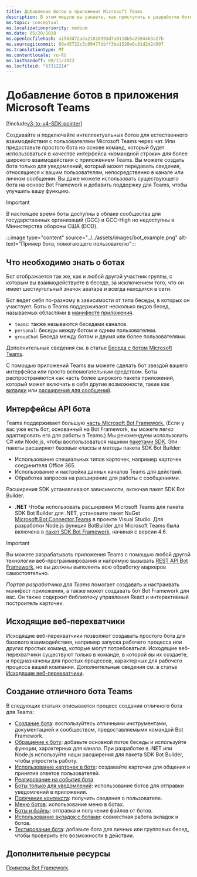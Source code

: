 ```yaml
---
title: Добавление ботов в приложения Microsoft Teams
description: В этом модуле вы узнаете, как приступить к разработке ботов в Microsoft Teams и каковы все требования для добавления бота в Teams
ms.topic: conceptual
ms.localizationpriority: medium
ms.date: 05/20/2018
ms.openlocfilehash: a1563d72ada21810393d7a0118b5a2b94463a27b
ms.sourcegitcommit: 69a45722c5c09477bbff3ba1520e6c81d2d2d997
ms.translationtype: MT
ms.contentlocale: ru-RU
ms.lasthandoff: 08/11/2022
ms.locfileid: "67312214"
---
```

# <a name="add-bots-to-microsoft-teams-apps"></a>Добавление ботов в приложения Microsoft Teams

[!include[v3-to-v4-SDK-pointer](~/includes/v3-to-v4-pointer-bots.md)]

Создавайте и подключайте интеллектуальных ботов для естественного взаимодействия с пользователями Microsoft Teams через чат. Или предоставьте простого бота на основе команд, который будет использоваться в качестве интерфейса «командной строки» для более широкого взаимодействия с приложением Teams. Вы можете создать бота только для уведомлений, который может передавать сведения, относящиеся к вашим пользователям, непосредственно в канале или личном сообщении. Вы даже можете использовать существующего бота на основе Bot Framework и добавить поддержку для Teams, чтобы улучшить вашу функцию.

> [!IMPORTANT]
> В настоящее время боты доступны в облаке сообщества для государственных организаций (GCC) и GCC-High но недоступны в Министерства обороны США (DOD).

:::image type="content" source="../../assets/images/bot_example.png" alt-text="Пример бота, помогающего пользователю":::

## <a name="what-you-need-to-know-bots"></a>Что необходимо знать о ботах

Бот отображается так же, как и любой другой участник группы, с которым вы взаимодействуете в беседе, за исключением того, что он имеет шестиугольный значок аватара и всегда находится в сети.

Бот ведет себя по-разному в зависимости от типа беседы, в которых он участвует. Боты в Teams поддерживают несколько видов бесед, называемых областями в [манифесте приложения](~/resources/schema/manifest-schema.md).

* `teams`: также называются беседами каналов.
* `personal`: беседы между ботом и одним пользователем.
* `groupChat` Беседа между ботом и двумя или более пользователями.

Дополнительные сведения см. в статье [Беседа с ботом Microsoft Teams](~/resources/bot-v3/bot-conversations/bots-conversations.md).

С помощью приложений Teams вы можете сделать бот звездой вашего интерфейса или просто вспомогательным средством. Боты распространяются как часть более широкого пакета приложений, который может включать в себя другие возможности, такие как [вкладки](~/tabs/what-are-tabs.md) или [расширения для сообщений](~/messaging-extensions/what-are-messaging-extensions.md).

## <a name="bot-apis"></a>Интерфейсы API бота

Teams поддерживает большую [часть Microsoft Bot Framework.](https://dev.botframework.com/) (Если у вас уже есть бот, основанный на Bot Framework, вы можете легко адаптировать его для работы в Teams.) Мы рекомендуем использовать C# или Node.js, чтобы воспользоваться нашими [пакетами SDK](/microsoftteams/platform/#pivot=sdk-tools). Эти пакеты расширяют базовые классы и методы пакета SDK Bot Builder:

* Использование специальных типов карточек, например карточек соединителя Office 365.
* Использование и настройка данных каналов Teams для действий.
* Обработка запросов на расширение для работы с сообщениями.

Расширения SDK устанавливают зависимости, включая пакет SDK Bot Builder.

* **.NET** Чтобы использовать расширения Microsoft Teams для пакета SDK Bot Builder для .NET, установите пакет NuGet [Microsoft.Bot.Connector.Teams](https://www.nuget.org/packages/Microsoft.Bot.Connector.Teams) в проекте Visual Studio. Для разработки Node.js функция BotBuilder для Microsoft Teams была включена в [пакет SDK Bot Framework](https://github.com/microsoft/botframework-sdk), начиная с версии 4.6.

> [!IMPORTANT]
> Вы можете разрабатывать приложения Teams с помощью любой другой технологии веб-программирования и напрямую вызывать [REST API Bot Framework](/bot-framework/rest-api/bot-framework-rest-overview), но вы должны выполнять всю обработку маркеров самостоятельно.

*Портал разработчика для Teams* помогает создавать и настраивать манифест приложения, а также может создавать бот Bot Framework для вас. Он также содержит библиотеку управления React и интерактивный построитель карточек.

## <a name="outgoing-webhooks"></a>Исходящие веб-перехватчики

Исходящие веб-перехватчики позволяют создавать простого бота для базового взаимодействия, например запуска рабочего процесса или других простых команд, которые могут потребоваться. Исходящие веб-перехватчики существуют только в команде, в которой вы их создаете, и предназначены для простых процессов, характерных для рабочего процесса вашей компании. Дополнительные сведения см. в статье [Исходящие веб-перехватчики](~/webhooks-and-connectors/how-to/add-outgoing-webhook.md).

## <a name="build-a-great-teams-bot"></a>Создание отличного бота Teams

В следующих статьях описывается процесс создания отличного бота для Teams:

* [Создание бота](~/resources/bot-v3/bots-create.md): воспользуйтесь отличными инструментами, документацией и сообществом, предоставляемыми командой Bot Framework.
* [Обращение к боту](~/resources/bot-v3/bot-conversations/bots-conversations.md): добавьте основной поток беседы и используйте функции, характерных для канала. При разработке в .NET или Node.js используйте наши расширения для пакета SDK Bot Builder, чтобы упростить работу.
* [Использование карточек в боте](~/resources/bot-v3/bots-cards.md): создавайте карточки для общения и принятия ответов пользователей.
* [Реагирование на события бота](~/resources/bot-v3/bots-notifications.md)
* [Боты только для уведомлений](~/resources/bot-v3/bots-notification-only.md): использование ботов для отправки уведомлений в приложении.
* [Получение контекста](~/resources/bot-v3/bots-context.md): получить сведения о пользователе.
* [Меню ботов](~/resources/bot-v3/bots-menus.md): использование меню в ботах.
* [Боты и файлы](~/resources/bot-v3/bots-files.md): отправка и получение файлов от ботов.
* [Использование вкладок с ботами](~/resources/bot-v3/bots-with-tabs.md): совместная работа вкладок и ботов.
* [Тестирование бота](~/resources/bot-v3/bots-test.md): добавьте бота для личных или групповых бесед, чтобы проверить его возможности в действии.

## <a name="see-also"></a>Дополнительные ресурсы

[Примеры Bot Framework](https://github.com/Microsoft/BotBuilder-Samples/blob/master/README.md).
